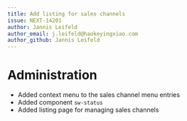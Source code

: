 ```yaml
---
title: Add listing for sales channels
issue: NEXT-14201
author: Jannis Leifeld
author_email: j.leifeld@haokeyingxiao.com 
author_github: Jannis Leifeld
---
```

# Administration
* Added context menu to the sales channel menu entries
* Added component `sw-status`
* Added listing page for managing sales channels

